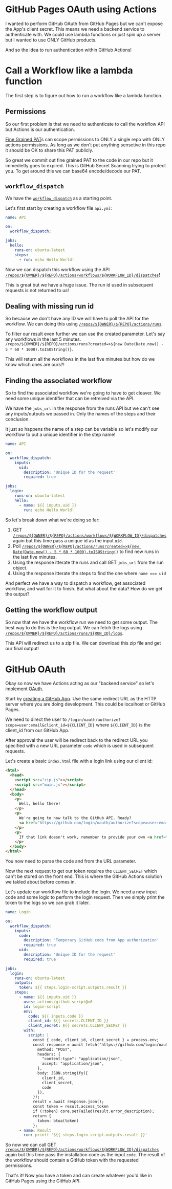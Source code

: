 # GitHub Pages OAuth using Actions

I wanted to perform GitHub OAuth from GitHub Pages but we can't expose the App's client secret. This means we need a backend service to authenticate with. We could use lambda functions or just spin up a server but I wanted to use ONLY GitHub products.

And so the idea to run authentication within GitHub Actions!

# Call a Workflow like a lambda function
The first step is to figure out how to run a workflow like a lambda function. 

## Permissions

So our first problem is that we need to authenticate to call the workflow API but Actions is our authentication.

[Fine Grained PAT](https://docs.github.com/en/authentication/keeping-your-account-and-data-secure/creating-a-personal-access-token#creating-a-fine-grained-personal-access-token)s can scope permissions to ONLY a single repo with ONLY actions permissions. As long as we don't put anything sensetive in this repo it should be OK to share this PAT publicly.

So great we commit out fine grained PAT to the code in our repo but it immedietly goes to expired. This is GitHub Secret Scanning trying to protect you. To get around this we can base64 encode/decode our PAT.

## `workflow_dispatch`

We have the [`workflow_dispatch`](https://docs.github.com/en/actions/using-workflows/events-that-trigger-workflows#workflow_dispatch) as a starting point.

Let's first start by creating a workflow file `api.yml`:
```yml
name: API

on:
  workflow_dispatch:

jobs:
  hello:
    runs-on: ubuntu-latest
    steps:
      - run: echo Hello World!
```

Now we can dispatch this workflow using the API [`/repos/${OWNER}/${REPO}/actions/workflows/${WORKFLOW_ID}/dispatches`]()!

This is great but we have a huge issue. The run id used in subsequent requests is not returned to us!

## Dealing with missing run id

So because we don't have any ID we will have to poll the API for the workflow. We can doing this using [`/repos/${OWNER}/${REPO}/actions/runs`]().

To filter our result even further we can use the created parameter. Let's say any workflows in the last 5 minutes.
`/repos/${OWNER}/${REPO}/actions/runs?created=>${new Date(Date.now() - 5 * 60 * 1000).toISOString()}`.

This will return all the workflows in the last five minutes but how do we know which ones are ours?!

## Finding the associated workflow

So to find the associated workflow we're going to have to get cleaver. We need some unique identifier that can be retreived via the API.

We have the `jobs_url` in the response from the runs API but we can't see any inputs/outputs we passed in. Only the names of the steps and their conclusion.

It just so happens the name of a step can be variable so let's modify our workflow to put a unique identifier in the step name!

```yml
name: API

on:
  workflow_dispatch:
    inputs:
      uid:
        description: 'Unique ID for the request'
        required: true

jobs:
  login:
    runs-on: ubuntu-latest
    hello:
      - name: ${{ inputs.uid }}
        run: echo Hello World!
```

So let's break down what we're doing so far:
1. GET [`/repos/${OWNER}/${REPO}/actions/workflows/${WORKFLOW_ID}/dispatches`]() again but this time pass a unique id as the input `uid`.
2. Poll [`/repos/${OWNER}/${REPO}/actions/runs?created=>${new Date(Date.now() - 5 * 60 * 1000).toISOString()`]() to find new runs in the last five minutes.
3. Using the response itterate the runs and call GET `jobs_url` from the run object.
4. Using the response itterate the steps to find the one where `name === uid`

And perfect we have a way to dispatch a workflow, get associated workflow, and wait for it to finish. But what about the data? How do we get the output?

## Getting the workflow output

So now that we have the workflow run we need to get some output. The best way to do this is the log output. We can fetch the logs using [`/repos/${OWNER}/${REPO}/actions/runs/${RUN_ID}/logs`]().

This API will redirect us to a zip file. We can download this zip file and get our final output!

# GitHub OAuth

Okay so now we have Actions acting as our "backend service" so let's implement [OAuth](https://docs.github.com/en/apps/oauth-apps/building-oauth-apps/authenticating-to-the-rest-api-with-an-oauth-app).

Start by [creating a GitHub App](https://docs.github.com/en/apps/oauth-apps/building-oauth-apps/creating-an-oauth-app). Use the same redirect URL as the HTTP server where you are doing development. This could be localhost or GitHub Pages.

We need to direct the user to `/login/oauth/authorize?scope=user:email&client_id=${CLIENT_ID}` where `${CLIENT_ID}` is the client_id from our GitHub App.

After approval the user will be redirect back to the redirect URL you specified with a new URL parameter `code` which is used in subsequent requests.

Let's create a basic `index.html` file with a login link using our client id:
```html
<html>
  <head>
    <script src="zip.js"></script>
    <script src="main.js"></script>
  </head>
  <body>
    <p>
      Well, hello there!
    </p>
    <p>
      We're going to now talk to the GitHub API. Ready?
      <a href="https://github.com/login/oauth/authorize?scope=user:email&client_id=Iv1.bc38b449a74116b3">Click here</a> to begin!
    </p>
    <p>
      If that link doesn't work, remember to provide your own <a href="/apps/building-oauth-apps/authorizing-oauth-apps/">Client ID</a>!
    </p>
  </body>
</html>
```

You now need to parse the code and from the URL parameter.

Now the next request to get our token requires the `CLIENT_SECRET` which can't be stored on the front end. This is where the GitHub Actions solution we takled about before comes in.

Let's update our workflow file to include the login. We need a new input code and some logic to perform the login request. Then we simply print the token to the logs so we can grab it later.
```yml
name: Login

on:
  workflow_dispatch:
    inputs:
      code:
        description: 'Temporary GitHub code from App authorization'
        required: true
      uid:
        description: 'Unique ID for the request'
        required: true

jobs:
  login:
    runs-on: ubuntu-latest
    outputs:
      token: ${{ steps.login-script.outputs.result }}
    steps:
      - name: ${{ inputs.uid }}
        uses: actions/github-script@v6
        id: login-script
        env:
          code: ${{ inputs.code }}
          client_id: ${{ secrets.CLIENT_ID }}
          client_secret: ${{ secrets.CLIENT_SECRET }}
        with:
          script: |
            const { code, client_id, client_secret } = process.env;
            const response = await fetch("https://github.com/login/oauth/access_token", {
              method: "POST",
              headers: {
                "content-type": "application/json",
                accept: "application/json",
              },
              body: JSON.stringify({
                client_id,
                client_secret,
                code
              }),
            });
            result = await response.json();
            const token = result.access_token
            if (!token) core.setFailed(result.error_description);
            return {
              token: btoa(token)
            };
      - name: Result
        run: printf '${{ steps.login-script.outputs.result }}'
```

So now we can call GET [`/repos/${OWNER}/${REPO}/actions/workflows/${WORKFLOW_ID}/dispatches`]() again but this time pass the installation code as the input `code`. The result of the workflow should contain a GitHub token with the requested permissions.

That's it! Now you have a token and can create whatever you'd like in GitHub Pages using the GitHub API.
